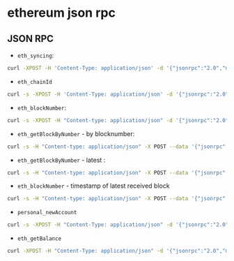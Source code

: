 # ethereum json rpc

## JSON RPC

- `eth_syncing`:

```bash
curl -XPOST -H 'Content-Type: application/json' -d '{"jsonrpc":"2.0","method":"eth_syncing","params":[],"id":1}' http://127.0.0.1:8545
```

- `eth_chainId`

```bash
curl -s -XPOST -H 'Content-Type: application/json' -d '{"jsonrpc":"2.0","method":"eth_chainId","params":[],"id":1}' localhost:8545 | jq -r '.result' | tr -d '\n' |  xargs -0 printf "%d"
```

- `eth_blockNumber`:

```bash
curl -s -XPOST -H "Content-type: application/json" -d '{"jsonrpc":"2.0","method":"eth_blockNumber","params":[],"id":1}' localhost:8545  | jq -r ".result" | tr -d '\n' |  xargs -0 printf "%d"
```

- `eth_getBlockByNumber` - by blocknumber:

```bash
curl -s -H "Content-type: application/json" -X POST --data '{"jsonrpc":"2.0","method":"eth_getBlockByNumber","params":["0x3a5d74", false],"id":1}' localhost:8545 | jq -r '.result.number' | tr -d '\n' |  xargs -0 printf "%d"
```

- `eth_getBlockByNumber` - latest :

```bash
curl -s -H "Content-type: application/json" -X POST --data '{"jsonrpc":"2.0","method":"eth_getBlockByNumber","params":["latest", false],"id":1}' localhost:8545 | jq -r '.result.number' | tr -d '\n' |  xargs -0 printf "%d"
```

- `eth_blockNumber` - timestamp of latest received block

```bash
curl -s -H "Content-type: application/json" -X POST --data '{"jsonrpc":"2.0","method":"eth_getBlockByNumber","params":["latest", false],"id":1}' localhost:8545 | jq -r '.result.timestamp' | tr -d '\n' |  xargs -0 printf "%d"
```

- `personal_newAccount`

```bash
curl -s -XPOST -H "Content-Type: application/json" -d '{"jsonrpc":"2.0","method":"personal_newAccount","params":["securepassword"],"id":1}' localhost:8545
```

- `eth_getBalance`

```bash
curl -XPOST -H "Content-Type: application/json" -d '{"jsonrpc":"2.0","method":"eth_getBalance","params":["0x9a070e582ef891ead3e9b92478df38dd17b4489e", "latest"],"id":1}' localhost:8545
```
